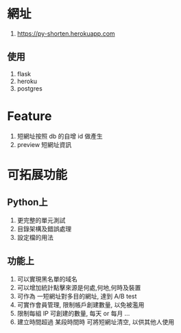 # 網址
1. https://py-shorten.herokuapp.com

## 使用
1. flask 
2. heroku
3. postgres 

# Feature
1. 短網址按照 db 的自增 id 做產生
2. preview 短網址資訊

# 可拓展功能
## Python上
1. 更完整的單元測試
2. 目錄架構及錯誤處理
3. 設定檔的用法
## 功能上
1. 可以實現黑名單的域名
2. 可以增加統計點擊來源是何處,何地,何時及裝置
3. 可作為 一短網址對多目的網址, 達到 A/B test
4. 可實作會員管理, 限制帳戶創建數量, 以免被濫用
5. 限制每組 IP 可創建的數量, 每天 or 每月 ...
6. 建立時間超過 某段時間時 可將短網址清空, 以供其他人使用